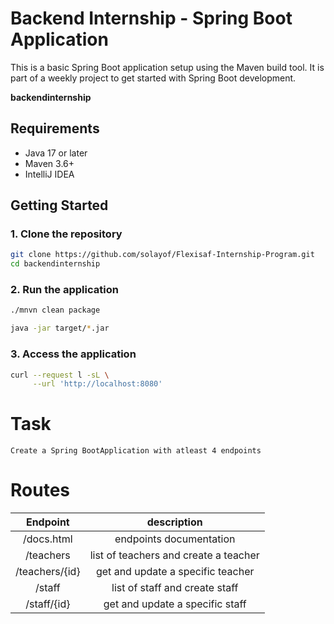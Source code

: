 # Backend Internship - Spring Boot Application

This is a basic Spring Boot application setup using the Maven build tool. It is part of a weekly project to get started with Spring Boot development.

[//]: # (## Project Name)

**backendinternship**

## Requirements

- Java 17 or later
- Maven 3.6+
- IntelliJ IDEA

## Getting Started

### 1. Clone the repository

```bash
git clone https://github.com/solayof/Flexisaf-Internship-Program.git
cd backendinternship
```

### 2. Run the application

```bash
./mnvn clean package
```
 ```bash
 java -jar target/*.jar
 ```

### 3. Access the application
```bash
curl --request l -sL \
     --url 'http://localhost:8080'
```

# Task
```
Create a Spring BootApplication with atleast 4 endpoints
```
# Routes


| Endpoint                           | description                               |
|:----------------------------------:|:-----------------------------------------:|
| /docs.html                         | endpoints documentation                    |
| /teachers                          | list of teachers and create a teacher                          |
|/teachers/{id}                      | get and update a specific teacher         |
| /staff                          | list of staff and create  staff                          |
|/staff/{id}                      | get and update a specific staff         |
